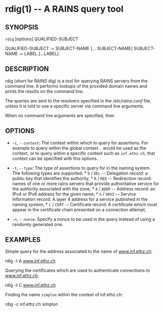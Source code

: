 rdig(1) -- A RAINS query tool
=================================

## SYNOPSIS

`rdig` [options] QUALIFIED-SUBJECT

QUALIFIED-SUBJECT := SUBJECT-NAME [... SUBJECT-NAME]
SUBJECT-NAME := LABEL.[...LABEL].

## DESCRIPTION

rdig (short for RAINS dig) is a tool for querying RAINS servers from the command line. It performs lookups of the provided domain names and prints the results on the command line.

The queries are sent to the resolvers specified in the */etc/rains.conf* file, unless it is told to use a specific server via command line arguments.

When no command line arguments are specified, then 

## OPTIONS

* `-c`, `--context`:
    The context within which to query for assertions. For example to query within the global context `.` would be used as the context, or to query within a specific context such as `inf.ethz.ch`, that context can be specified with this options.

* `-t`, `--type`:
    The type of assertions to query for in the naming system. The following types are supported:
        * `D` / `DEL` -- Delegation record: a public key that identifies the authority,
        * `R` / `RED` -- Redirection record: names of one or more rains servers that provide authoritative service for the authority associated with the zone,
        * `A` / `ADDR` -- Address record: an IPv4 or IPv6 address for the given name,
        * `S` / `SRVI` -- Service Information record: A layer 4 address for a service published in the naming system,
        * `C` / `CERT` -- Certificate record: A certificate which must appear in the certificate chain presented on a connection attempt,

* `-n`, `--nonce`:
    Specify a nonce to be used in the query instead of using a randomly generated one.

## EXAMPLES

Simple query for the address associated to the name of www.inf.ethz.ch:

rdig -t A www.inf.ethz.ch

Querying the certificates which are used to authenticate connections to www.inf.ethz.ch:

rdig -t C www.inf.ethz.ch

Finding the name `simplon` within the context of inf.ethz.ch:

rdig -c inf.ethz.ch simplon
